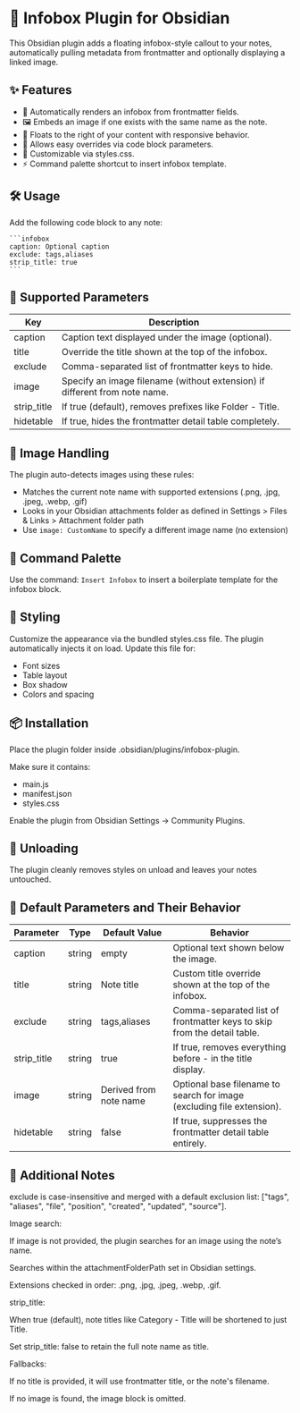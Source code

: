# 🧠 Infobox Plugin for Obsidian

This Obsidian plugin adds a floating infobox-style callout to your notes, automatically pulling metadata from frontmatter and optionally displaying a linked image.

## ✨ Features

 - 📄 Automatically renders an infobox from frontmatter fields.
 - 🖼️ Embeds an image if one exists with the same name as the note.
 - 🎯 Floats to the right of your content with responsive behavior.
 - 🔧 Allows easy overrides via code block parameters.
 - 🎨 Customizable via styles.css.
 - ⚡ Command palette shortcut to insert infobox template.

## 🛠️ Usage

Add the following code block to any note:

````
```infobox
caption: Optional caption
exclude: tags,aliases
strip_title: true
```
````

## 📌 Supported Parameters

|Key|Description|
|---|-----------|
|caption|Caption text displayed under the image (optional).|
|title|Override the title shown at the top of the infobox.|
|exclude|Comma-separated list of frontmatter keys to hide.|
|image|Specify an image filename (without extension) if different from note name.|
|strip_title|If true (default), removes prefixes like Folder - Title.|
|hidetable|If true, hides the frontmatter detail table completely.|

## 📂 Image Handling

The plugin auto-detects images using these rules:
 - Matches the current note name with supported extensions (.png, .jpg, .jpeg, .webp, .gif)
 - Looks in your Obsidian attachments folder as defined in Settings > Files & Links > Attachment folder path
 - Use `image: CustomName` to specify a different image name (no extension)

## 💬 Command Palette

Use the command: `Insert Infobox` to insert a boilerplate template for the infobox block.

## 🎨 Styling
Customize the appearance via the bundled styles.css file. The plugin automatically injects it on load. Update this file for:
 - Font sizes
 - Table layout
 - Box shadow
 - Colors and spacing

## 📦 Installation
Place the plugin folder inside .obsidian/plugins/infobox-plugin.

Make sure it contains:
 - main.js
 - manifest.json
 - styles.css

Enable the plugin from Obsidian Settings → Community Plugins.

## 🧹 Unloading
The plugin cleanly removes styles on unload and leaves your notes untouched.


## 🔧 Default Parameters and Their Behavior
|Parameter|Type|Default Value|Behavior|
|---------|----|-------------|--------|
|caption|string|empty|Optional text shown below the image.|
|title|string|Note title|Custom title override shown at the top of the infobox.|
|exclude|string|tags,aliases|Comma-separated list of frontmatter keys to skip from the detail table.|
|strip_title|string|true|If true, removes everything before - in the title display.|
|image|string|Derived from note name|Optional base filename to search for image (excluding file extension).|
|hidetable|string|false|If true, suppresses the frontmatter detail table entirely.|

## 🧠 Additional Notes
exclude is case-insensitive and merged with a default exclusion list:
["tags", "aliases", "file", "position", "created", "updated", "source"].

Image search:

If image is not provided, the plugin searches for an image using the note’s name.

Searches within the attachmentFolderPath set in Obsidian settings.

Extensions checked in order: .png, .jpg, .jpeg, .webp, .gif.

strip_title:

When true (default), note titles like Category - Title will be shortened to just Title.

Set strip_title: false to retain the full note name as title.

Fallbacks:

If no title is provided, it will use frontmatter title, or the note's filename.

If no image is found, the image block is omitted.


